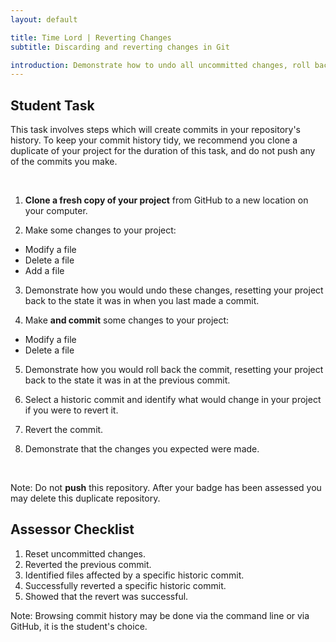 ```yaml
---
layout: default

title: Time Lord | Reverting Changes
subtitle: Discarding and reverting changes in Git

introduction: Demonstrate how to undo all uncommitted changes, roll back the last commit, and revert a specific commit.
---
```



## Student Task

This task involves steps which will create commits in your repository's history. To keep your commit history tidy, we recommend you clone a duplicate of your project for the duration of this task, and do not push any of the commits you make.

<br>

1. **Clone a fresh copy of your project** from GitHub to a new location on your computer.

2. Make some changes to your project:
  - Modify a file
  - Delete a file
  - Add a file

3. Demonstrate how you would undo these changes, resetting your project back to the state it was in when you last made a commit.

4. Make **and commit** some changes to your project:
  - Modify a file
  - Delete a file

5. Demonstrate how you would roll back the commit, resetting your project back to the state it was in at the previous commit.

6. Select a historic commit and identify what would change in your project if you were to revert it.

7. Revert the commit.

8. Demonstrate that the changes you expected were made.

<br>

Note: Do not **push** this repository. After your badge has been assessed you may delete this duplicate repository.



## Assessor Checklist

1. Reset uncommitted changes.
2. Reverted the previous commit.
3. Identified files affected by a specific historic commit.
4. Successfully reverted a specific historic commit.
5. Showed that the revert was successful.

Note: Browsing commit history may be done via the command line or via GitHub, it is the student's choice.